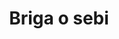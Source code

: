 ---
id: briga-o-sebi
title: "Briga o sebi"
desc: "Na koje sve načine možemo da vodimo računa o svom mentalnom i fizičkom zdravlju."
nav: true
imageCategory:
  path: /smrsati-na-psihoterapiji-pet-kljucnih-faktora.jpg
  alt: "kako smršati na psihoterapiji"
metaTitle: "Briga o sebi | Ubuntu Blog"
metaDesc: "Na koje sve načine možemo da vodimo računa o svom mentalnom i fizičkom zdravlju."
---